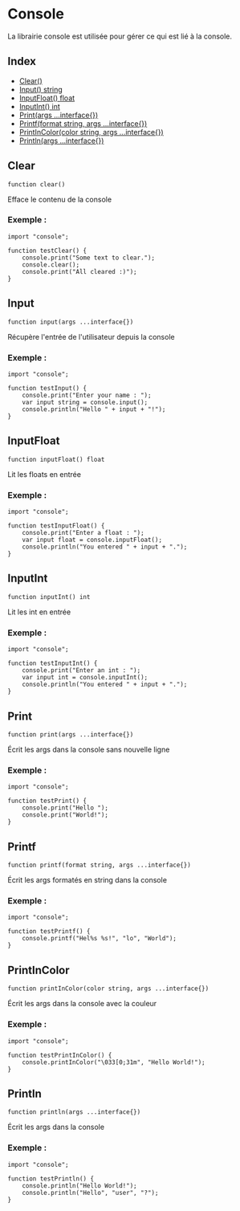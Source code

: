 # Console

La librairie console est utilisée pour gérer ce qui est lié à la console.

## Index

- [Clear()](#clear)
- [Input() string](#input)
- [InputFloat() float](#inputfloat)
- [InputInt() int](#inputint)
- [Print(args ...interface{})](#print)
- [Printf(format string, args ...interface{})](#printf)
- [PrintInColor(color string, args ...interface{})](#printincolor)
- [Println(args ...interface{})](#println)

## Clear
```
function clear()
```
Efface le contenu de la console

### Exemple :
```ecla
import "console";

function testClear() {
    console.print("Some text to clear.");
    console.clear();
    console.print("All cleared :)");
}
```

## Input
```
function input(args ...interface{})
```
Récupère l'entrée de l'utilisateur depuis la console

### Exemple :
```ecla
import "console";

function testInput() {
    console.print("Enter your name : ");
    var input string = console.input();
    console.println("Hello " + input + "!");
}
```

## InputFloat
```
function inputFloat() float
```
Lit les floats en entrée

### Exemple :
```ecla
import "console";

function testInputFloat() {
    console.print("Enter a float : ");
    var input float = console.inputFloat();
    console.println("You entered " + input + ".");
}
```

## InputInt
```
function inputInt() int
```
Lit les int en entrée

### Exemple :
```ecla
import "console";

function testInputInt() {
    console.print("Enter an int : ");
    var input int = console.inputInt();
    console.println("You entered " + input + ".");
}
```

## Print
```
function print(args ...interface{})
```
Écrit les args dans la console sans nouvelle ligne

### Exemple :
```ecla
import "console";

function testPrint() {
    console.print("Hello ");
    console.print("World!");
}
```

## Printf
```
function printf(format string, args ...interface{})
```
Écrit les args formatés en string dans la console

### Exemple :
```ecla
import "console";

function testPrintf() {
    console.printf("Hel%s %s!", "lo", "World");
}
```

## PrintInColor
```
function printInColor(color string, args ...interface{})
```
Écrit les args dans la console avec la couleur

### Exemple :
```ecla
import "console";

function testPrintInColor() {
    console.printInColor("\033[0;31m", "Hello World!");
}
```

## Println
```
function println(args ...interface{})
```
Écrit les args dans la console

### Exemple :
```ecla
import "console";

function testPrintln() {
    console.println("Hello World!");
    console.println("Hello", "user", "?");
}
```
